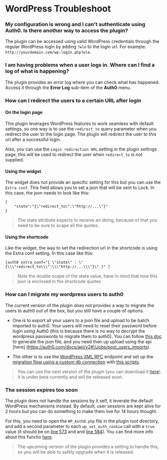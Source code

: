 # WordPress Troubleshoot

### My configuration is wrong and I can't authenticate using Auth0. Is there another way to access the plugin?

The plugin can be accessed using valid WordPress credentials through the regular WordPress login by adding `?wle` to the login url. For example: `http://yourdomain.com/wp-login.php?wle`.

### I am having problems when a user logs in. Where can I find a log of what is happening?

The plugin provides an error log where you can check what has happened. Access it through the **Error Log** sub-item of the **Auth0** menu. 

### How can I redirect the users to a certain URL after login

#### On the login page

This plugin leverages WordPress features to work seamless with default settings, so one way is to use the `redirect_to` query parameter when you redirect the user to the login page. The plugin will redirect the user to this url after a successful login.

Also, you can use the `Login redirection URL` setting in the plugin settings page, this will be used to redirect the user when `redirect_to` is not supplied.

#### Using the widget

The widget does not provide an specific setting for this but you can use the `Extra conf`. This field allows you to set a json that will be sent to Lock. In this case, the json needs to look like this:

``` 
{
	"state":"{\"redirect_to\":\"http://...\"}"
} 
```

> The state attribute expects to receive an string, because of that you need to be sure to scape all the quotes.

#### Using the shortcode

Like the widget, the way to set the redirection url in the shortcode is using the Extra conf setting. In this case like this:

```
[auth0 extra_conf="{ \"state\" : \"{\\\"redirect_to\\\":\\\"http://...\\\"}\" }" ]
``` 

>Note the double scape of the state value, have in mind that now this json is enclosed in the shortcode quotes

### How can I migrate my wordpress users to auth0

The current version of the plugin does not provides a way to migrate the users to auth0 out of the box, but you still have a couple of options. 

- One is to export all your users to a json file and upload to be batch imported to auth0. Your users will need to reset their password before login using Auth0 (this is because there is no way to decrypt the wordpress passwords to migrate them to auth0). You can follow [this doc](https://auth0.com/docs/bulk-import) to generate the json file, and you need then up upload using the api [here] (https://auth0.com/docs/api/v2#!/Jobs/post_users_imports).

- The other is to use the [WordPress XML RPC](https://codex.wordpress.org/XML-RPC_Support) endpoint and set up the [migration flow using a custom db connection](https://auth0.com/docs/connections/database/migrating) with [this scripts](https://gist.github.com/glena/b31716e3c8fe48927be2).

> You can use the next version of the plugin (you can download it [here](https://github.com/auth0/wp-auth0/archive/dev.zip)). It is under beta currently and will be released soon.

### The session expires too soon

The plugin does not handle the sessions by it self, it leverate the default WordPress mechanisms instead. By default, user sessions are kept alive for 2 hours but you can do something to make them live for 14 hours thought.

For this, you need to open the `WP_Auth0.php` file in the plugin root directory, and add a second parameter to each `wp_set_auth_cookie` call with a `true` value (it should be on [line 573](https://github.com/auth0/wp-auth0/blob/master/WP_Auth0.php#L573) and and [line 584](https://github.com/auth0/wp-auth0/blob/master/WP_Auth0.php#L584)). You can find more info about this functio [here](https://codex.wordpress.org/Function_Reference/wp_set_auth_cookie).

> The upcoming version of the plugin provides a setting to handle this, so you will be able to safely upgrade when it is released.